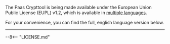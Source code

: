 The Paas Crypttool is being made available under the European Union Public License
(EUPL) v1.2, which is available in [multiple languages](https://joinup.ec.europa.eu/collection/eupl/eupl-text-eupl-12).

For your convenience, you can find the full, english language version below.

----

--8<-- "LICENSE.md"